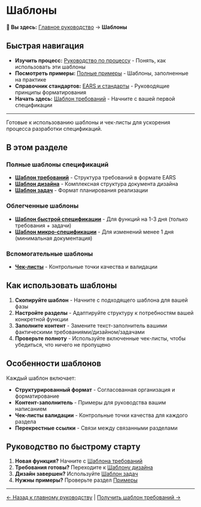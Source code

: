 # Шаблоны

**📍 Вы здесь:** [Главное руководство](../../README.md) → **Шаблоны**

## Быстрая навигация

- **Изучить процесс:** [Руководство по процессу](../process/README.md) - Понять, как использовать эти шаблоны
- **Посмотреть примеры:** [Полные примеры](../examples/README.md) - Шаблоны, заполненные на практике
- **Справочник стандартов:** [EARS и стандарты](../resources/standards.md) - Руководящие принципы форматирования
- **Начать здесь:** [Шаблон требований](requirements-template.md) - Начните с вашей первой спецификации

---

Готовые к использованию шаблоны и чек-листы для ускорения процесса разработки спецификаций.

## В этом разделе

### Полные шаблоны спецификаций

- **[Шаблон требований](requirements-template.md)** - Структура требований в формате EARS
- **[Шаблон дизайна](design-template.md)** - Комплексная структура документа дизайна
- **[Шаблон задач](tasks-template.md)** - Формат планирования реализации

### Облегченные шаблоны

- **[Шаблон быстрой спецификации](quick-spec-template.md)** - Для функций на 1-3 дня (только требования + задачи)
- **[Шаблон микро-спецификации](micro-spec-template.md)** - Для изменений менее 1 дня (минимальная документация)

### Вспомогательные шаблоны

- **[Чек-листы](checklists.md)** - Контрольные точки качества и валидации

## Как использовать шаблоны

1. **Скопируйте шаблон** - Начните с подходящего шаблона для вашей фазы
2. **Настройте разделы** - Адаптируйте структуру к потребностям вашей конкретной функции
3. **Заполните контент** - Замените текст-заполнитель вашими фактическими требованиями/дизайном/задачами
4. **Проверьте полноту** - Используйте включенные чек-листы, чтобы убедиться, что ничего не пропущено

## Особенности шаблонов

Каждый шаблон включает:

- **Структурированный формат** - Согласованная организация и форматирование
- **Контент-заполнитель** - Примеры для руководства вашим написанием
- **Чек-листы валидации** - Контрольные точки качества для каждого раздела
- **Перекрестные ссылки** - Связи между связанными разделами

## Руководство по быстрому старту

1. **Новая функция?** Начните с [Шаблона требований](requirements-template.md)
2. **Требования готовы?** Переходите к [Шаблону дизайна](design-template.md)  
3. **Дизайн завершен?** Используйте [Шаблон задач](tasks-template.md)
4. **Нужны примеры?** Проверьте раздел [Примеры](../examples/README.md)

---

[← Назад к главному руководству](../../README.md) | [Получить шаблон требований →](requirements-template.md)
